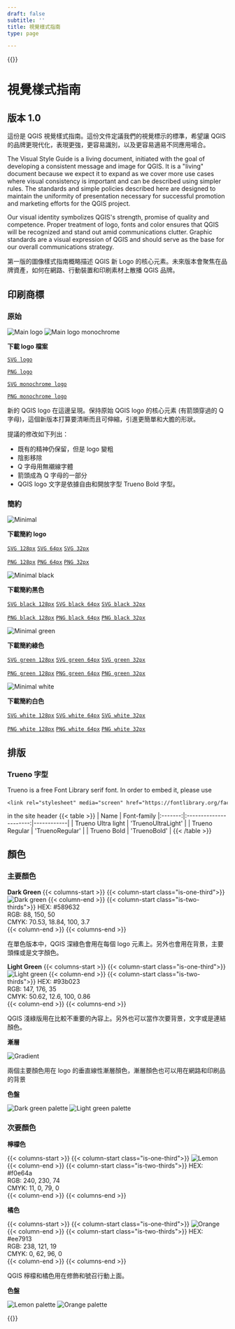```yaml
---
draft: false
subtitle: ''
title: 視覺樣式指南
type: page

---
```

{{<content-start classes="content narrow" >}}
# 視覺樣式指南
## 版本 1.0
這份是 QGIS 視覺樣式指南。這份文件定議我們的視覺標示的標準，希望讓 QGIS 的品牌更現代化，表現更強，更容易識別，以及更容易適易不同應用場合。

The Visual Style Guide is a living document, initiated with the goal of developing a consistent message and image for QGIS. It is a "living" document because we expect it to expand as we cover more use cases where visual consistency is important and can be described using simpler rules. The standards and simple policies described here are designed to maintain the uniformity of presentation necessary for successful promotion and marketing efforts for the QGIS project.

Our visual identity symbolizes QGIS's strength, promise of quality and competence. Proper treatment of logo, fonts and color ensures that QGIS will be recognized and stand out amid communications clutter. Graphic standards are a visual expression of QGIS and should serve as the base for our overall communications strategy.

第一版的圖像樣式指南概略描述 QGIS 新 Logo 的核心元素。未來版本會聚焦在品牌資產，如何在網路、行動裝置和印刷素材上散播 QGIS 品牌。
## 印刷商標
### 原始
![Main logo](visual/main_logo.png) ![Main logo monochrome](visual/main_logo_monochrome.png)

**下載 logo 檔案**

[`SVG logo`](visual/qgis-logo.svg)

[`PNG logo`](visual/qgis-logo.png)

[`SVG monochrome logo`](visual/qgis-logo-monochrome.svg)

[`PNG monochrome logo`](visual/qgis-logo-monochrome.png)

新的 QGIS logo 在這邊呈現。保持原始 QGIS logo 的核心元素 (有箭頭穿過的 Q 字母)，這個新版本打算要清晰而且可伸縮，引進更簡單和大膽的形狀。

提議的修改如下列出：
- 既有的精神仍保留，但是 logo 變粗
- 陰影移除
- Q 字母用無襯線字體
- 箭頭成為 Q 字母的一部分
- QGIS logo 文字是依據自由和開放字型 Trueno Bold 字型。

### 簡約
![Minimal](visual/minimal.png)

**下載簡約 logo**

[`SVG 128px`](visual/qgis-icon128.svg) [`SVG 64px`](visual/qgis-icon64.svg) [`SVG 32px`](visual/qgis-icon32.svg)

[`PNG 128px`](visual/qgis-icon128.png) [`PNG 64px`](visual/qgis-icon64.png) [`PNG 32px`](visual/qgis-icon32.png)

![Minimal black](visual/minimal_black.png)

**下載簡約黑色**

[`SVG black 128px`](visual/qgis-icon-black128.svg) [`SVG black 64px`](visual/qgis-icon-black64.svg) [`SVG black 32px`](visual/qgis-icon-black32.svg)

[`PNG black 128px`](visual/qgis-icon-black128.png) [`PNG black 64px`](visual/qgis-icon-black64.png) [`PNG black 32px`](visual/qgis-icon-black32.png)

![Minimal green](visual/minimal_green.png)

**下載簡約綠色**

[`SVG green 128px`](visual/qgis-icon-green128.svg) [`SVG green 64px`](visual/qgis-icon-green64.svg) [`SVG green 32px`](visual/qgis-icon-green32.svg)

[`PNG green 128px`](visual/qgis-icon-green128.png) [`PNG green 64px`](visual/qgis-icon-green64.png) [`PNG green 32px`](visual/qgis-icon-green32.png)

![Minimal white](visual/minimal_white.png)

**下載簡約白色**

[`SVG white 128px`](visual/qgis-icon-white128.svg) [`SVG white 64px`](visual/qgis-icon-white64.svg) [`SVG white 32px`](visual/qgis-icon-white32.svg)

[`PNG white 128px`](visual/qgis-icon-white128.png) [`PNG white 64px`](visual/qgis-icon-white64.png) [`PNG white 32px`](visual/qgis-icon-white32.png)
## 排版
### Trueno 字型
Trueno is a free Font Library serif font. In order to embed it, please use
```
<link rel="stylesheet" media="screen" href="https://fontlibrary.org/face/trueno" type="text/css"/>
```
in the site header {{< table >}} | Name | Font-family |:-------:|:----------------------:|------------| | Trueno Ultra light | 'TruenoUltraLight' | | Trueno Regular | 'TruenoRegular' | | Trueno Bold | 'TruenoBold' | {{< /table >}}
## 顏色
### 主要顏色
**Dark Green** {{< columns-start >}} {{< column-start class="is-one-third">}} ![Dark green](visual/dark_green.png) {{< column-end >}} {{< column-start class="is-two-thirds">}} HEX: #589632<br />RGB: 88, 150, 50<br />CMYK: 70.53, 18.84, 100, 3.7<br />{{< column-end >}} {{< columns-end >}}

在單色版本中，QGIS 深綠色會用在每個 logo 元素上。另外也會用在背景，主要頭條或是文字顏色。

**Light Green** {{< columns-start >}} {{< column-start class="is-one-third">}} ![Light green](visual/light_green.png) {{< column-end >}} {{< column-start class="is-two-thirds">}} HEX: #93b023<br />RGB: 147, 176, 35<br />CMYK: 50.62, 12.6, 100, 0.86<br />{{< column-end >}} {{< columns-end >}}

QGIS 淺綠版用在比較不重要的內容上。另外也可以當作次要背景，文字或是連結顏色。

**漸層**

![Gradient](visual/gradient.png)

兩個主要顏色用在 logo 的垂直線性漸層顏色，漸層顏色也可以用在網路和印刷品的背景

**色盤**

![Dark green palette](visual/dark_green_palette.png) ![Light green palette](visual/light_green_palette.png)
### 次要顏色
**檸檬色**

{{< columns-start >}} {{< column-start class="is-one-third">}} ![Lemon](visual/lemon.png) {{< column-end >}} {{< column-start class="is-two-thirds">}} HEX: #f0e64a<br />RGB: 240, 230, 74<br />CMYK: 11, 0, 79, 0<br />{{< column-end >}} {{< columns-end >}}

**橘色**

{{< columns-start >}} {{< column-start class="is-one-third">}} ![Orange](visual/orange.png) {{< column-end >}} {{< column-start class="is-two-thirds">}} HEX: #ee7913<br />RGB: 238, 121, 19<br />CMYK: 0, 62, 96, 0<br />{{< column-end >}} {{< columns-end >}}

QGIS 檸檬和橘色用在修飾和號召行動上面。

**色盤**

![Lemon palette](visual/lemon_palette.png) ![Orange palette](visual/orange_palette.png)

{{<content-end >}}
